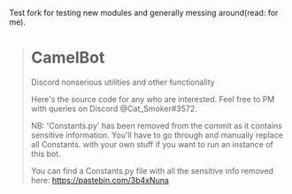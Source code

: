 Test fork for testing new modules and generally messing around(read: for me).

># CamelBot
>Discord nonserious utilities and other functionality
>
>Here's the source code for any who are interested. Feel free to PM with queries on Discord @Cat_Smoker#3572.
>
>NB: 'Constants.py' has been removed from the commit as it contains sensitive information. You'll have to go through and manually replace all Constants.<X> with your own stuff if you want to run an instance of this bot.
>
>You can find a Constants.py file with all the sensitive info removed here: https://pastebin.com/3b4xNuna
